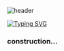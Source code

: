 ![header](https://capsule-render.vercel.app/api?type=waving&height=100%&color=4e26be)


[![Typing SVG](https://readme-typing-svg.herokuapp.com?font=Fira+Code&pause=1000&color=4E26BE&center=true&vCenter=true&width=1000&lines=Opa%2C+me+chamo+Joao+Vitor.;Dev+Back-End;Bem+vindo!+%3AD)](https://git.io/typing-svg)



<h3>construction...</h3>

